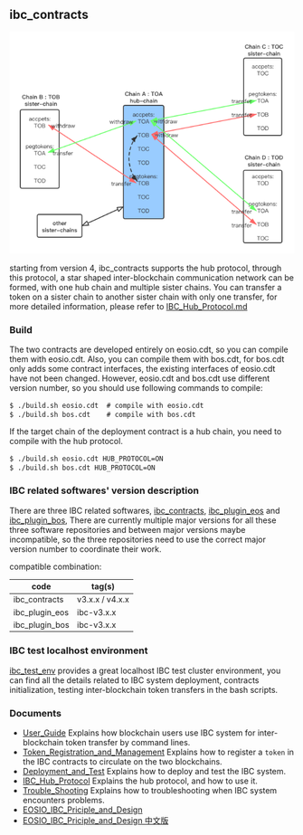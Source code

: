 ibc_contracts
-------------

![](./docs/hub.png)


starting from version 4, ibc_contracts supports the hub protocol, through this protocol, 
a star shaped inter-blockchain communication network can be formed, with one hub chain and multiple sister chains. 
You can transfer a token on a sister chain to another sister chain with only one transfer, 
for more detailed information, please refer to [IBC_Hub_Protocol.md](./docs/IBC_Hub_Protocol.md)


### Build
The two contracts are developed entirely on eosio.cdt, so you can compile them with eosio.cdt. 
Also, you can compile them with bos.cdt, for bos.cdt only adds some contract interfaces, 
the existing interfaces of eosio.cdt have not been changed. 
However, eosio.cdt and bos.cdt use different version number, so you should use following commands to compile:  

```
$ ./build.sh eosio.cdt  # compile with eosio.cdt
$ ./build.sh bos.cdt    # compile with bos.cdt
```

If the target chain of the deployment contract is a hub chain, you need to compile with the hub protocol.
```
$ ./build.sh eosio.cdt HUB_PROTOCOL=ON
$ ./build.sh bos.cdt HUB_PROTOCOL=ON
```

### IBC related softwares' version description

There are three IBC related softwares, [ibc_contracts](https://github.com/boscore/ibc_contracts),
[ibc_plugin_eos](https://github.com/boscore/ibc_plugin_eos) 
and [ibc_plugin_bos](https://github.com/boscore/ibc_plugin_bos), 
There are currently multiple major versions for all these three software repositories and between major versions maybe incompatible, 
so the three repositories need to use the correct major version number to coordinate their work.

compatible combination:  

| code           |  tag(s)       |
|----------------|---------------|
| ibc_contracts  | v3.x.x / v4.x.x|
| ibc_plugin_eos |  ibc-v3.x.x   |
| ibc_plugin_bos |  ibc-v3.x.x   |

### IBC test localhost environment
[ibc_test_env](https://github.com/boscore/ibc_test_env) provides a great localhost IBC test cluster environment, 
you can find all the details related to IBC system deployment, contracts initialization, 
testing inter-blockchain token transfers in the bash scripts.

### Documents
 - [User_Guide](./docs/User_Guide.md) 
   Explains how blockchain users use IBC system for inter-blockchain token transfer by command lines.
 - [Token_Registration_and_Management](./docs/Token_Registration_and_Management.md) 
   Explains how to register a `token` in the IBC contracts to circulate on the two blockchains.
 - [Deployment_and_Test](./docs/Deployment_and_Test.md) Explains how to deploy and test the IBC system.
 - [IBC_Hub_Protocol](./docs/IBC_Hub_Protocol.md) Explains the hub protocol, and how to use it.
 - [Trouble_Shooting](docs/Troubles_Shooting.md) Explains how to troubleshooting when IBC system encounters problems.
 - [EOSIO_IBC_Priciple_and_Design](https://github.com/boscore/Documentation/blob/master/IBC/EOSIO_IBC_Priciple_and_Design.md)
 - [EOSIO_IBC_Priciple_and_Design 中文版](https://github.com/boscore/Documentation/blob/master/IBC/EOSIO_IBC_Priciple_and_Design_zh.md)
 